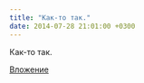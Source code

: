 ```yaml
---
title: "Как-то так."
date: 2014-07-28 21:01:00 +0300
---
```


Как-то так.

[Вложение](https://vk.com/video41076938_169148226)
